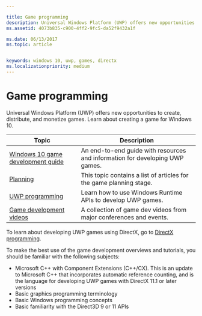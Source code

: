 ```yaml
---

title: Game programming
description: Universal Windows Platform (UWP) offers new opportunities to create, distribute, and monetize games. Learn about starting a new game or porting an existing game.
ms.assetid: 4073b835-c900-4ff2-9fc5-da52f9432a1f

ms.date: 06/13/2017
ms.topic: article


keywords: windows 10, uwp, games, directx
ms.localizationpriority: medium
---
```


# Game programming

Universal Windows Platform (UWP) offers new opportunities to create, distribute, and monetize games. Learn about creating a game for Windows 10.

| Topic | Description |
|---------------------------------------------------------------------------------------------------------------------------------------------------|-------------------------------------------------------------------------------------------------------------------------------------------------------------------------------------------------------------------------------------------------------------------------------------------------------------------------------------------------------------------------------------------------------------------------------------------------------------------------------|
| [Windows 10 game development guide](e2e.md) | An end-to-end guide with resources and information for developing UWP games. |
| [Planning](planning.md) | This topic contains a list of articles for the game planning stage. |
| [UWP programming](uwp-programming.md) | Learn how to use Windows Runtime APIs to develop UWP games. |
| [Game development videos](game-development-videos.md) | A collection of game dev videos from major conferences and events. |

To learn about developing UWP games using DirectX, go to [DirectX programming](directx-programming.md).

To make the best use of the game development overviews and tutorials, you should be familiar with the following subjects:

-   Microsoft C++ with Component Extensions (C++/CX). This is an update to Microsoft C++ that incorporates automatic reference counting, and is the language for developing UWP games with DirectX 11.1 or later versions
-   Basic graphics programming terminology
-   Basic Windows programming concepts
-   Basic familiarity with the Direct3D 9 or 11 APIs

 

 




